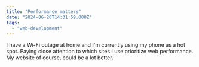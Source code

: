 ```yaml
---
title: "Performance matters"
date: "2024-06-20T14:31:59.000Z"
tags: 
  - "web-development"
---
```


I have a Wi-Fi outage at home and I'm currently using my phone as a hot spot. Paying close attention to which sites I use prioritize web performance. My website of course, could be a lot better.
